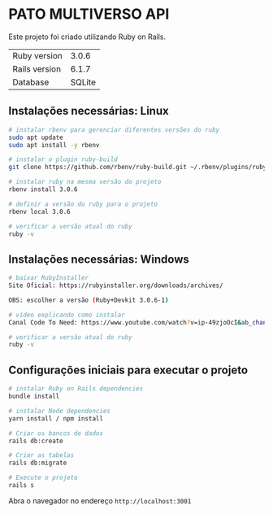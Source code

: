 # PATO MULTIVERSO API

Este projeto foi criado utilizando Ruby on Rails.

<table>
  <tr>
    <td>Ruby version</td>
    <td>
      3.0.6
    </td>
  </tr>
  <tr>
    <td>Rails version</td>
    <td>
      6.1.7
    </td>
  </tr>
  <tr>
    <td>Database</td>
    <td>
      SQLite
    </td>
  </tr>
</table>

## Instalações necessárias: Linux

```bash
# instalar rbenv para gerenciar diferentes versões do ruby
sudo apt update
sudo apt install -y rbenv

# instalar o plugin ruby-build
git clone https://github.com/rbenv/ruby-build.git ~/.rbenv/plugins/ruby-build

# instalar ruby na mesma versão do projeto
rbenv install 3.0.6

# definir a versão do ruby para o projeto
rbenv local 3.0.6

# verificar a versão atual do ruby
ruby -v
```

## Instalações necessárias: Windows

```bash
# baixar RubyInstaller 
Site Oficial: https://rubyinstaller.org/downloads/archives/

OBS: escolher a versão (Ruby+Devkit 3.0.6-1)

# vídeo explicando como instalar
Canal Code To Need: https://www.youtube.com/watch?v=ip-49zjoOcI&ab_channel=CodeToNeed

# verificar a versão atual do ruby
ruby -v
```

## Configurações iniciais para executar o projeto

```bash
# instalar Ruby on Rails dependencies
bundle install

# instalar Node dependencies
yarn install / npm install

# Criar os bancos de dados
rails db:create

# Criar as tabelas
rails db:migrate

# Execute o projeto
rails s
```

Abra o navegador no endereço `http://localhost:3001`
